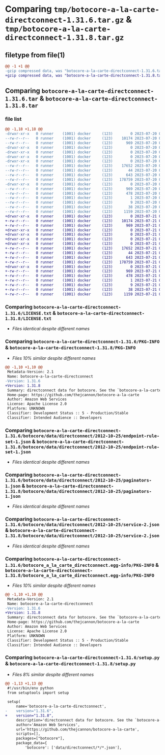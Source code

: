# Comparing `tmp/botocore-a-la-carte-directconnect-1.31.6.tar.gz` & `tmp/botocore-a-la-carte-directconnect-1.31.8.tar.gz`

## filetype from file(1)

```diff
@@ -1 +1 @@
-gzip compressed data, was "botocore-a-la-carte-directconnect-1.31.6.tar", last modified: Thu Jul 20 01:20:14 2023, max compression
+gzip compressed data, was "botocore-a-la-carte-directconnect-1.31.8.tar", last modified: Fri Jul 21 01:21:23 2023, max compression
```

## Comparing `botocore-a-la-carte-directconnect-1.31.6.tar` & `botocore-a-la-carte-directconnect-1.31.8.tar`

### file list

```diff
@@ -1,18 +1,18 @@
-drwxr-xr-x   0 runner    (1001) docker     (123)        0 2023-07-20 01:20:14.654633 botocore-a-la-carte-directconnect-1.31.6/
--rw-r--r--   0 runner    (1001) docker     (123)    10174 2023-07-20 01:20:14.000000 botocore-a-la-carte-directconnect-1.31.6/LICENSE.txt
--rw-r--r--   0 runner    (1001) docker     (123)      969 2023-07-20 01:20:14.654633 botocore-a-la-carte-directconnect-1.31.6/PKG-INFO
-drwxr-xr-x   0 runner    (1001) docker     (123)        0 2023-07-20 01:20:14.654633 botocore-a-la-carte-directconnect-1.31.6/botocore/
-drwxr-xr-x   0 runner    (1001) docker     (123)        0 2023-07-20 01:20:14.654633 botocore-a-la-carte-directconnect-1.31.6/botocore/data/
-drwxr-xr-x   0 runner    (1001) docker     (123)        0 2023-07-20 01:20:14.654633 botocore-a-la-carte-directconnect-1.31.6/botocore/data/directconnect/
-drwxr-xr-x   0 runner    (1001) docker     (123)        0 2023-07-20 01:20:14.654633 botocore-a-la-carte-directconnect-1.31.6/botocore/data/directconnect/2012-10-25/
--rw-r--r--   0 runner    (1001) docker     (123)    17652 2023-07-20 01:19:55.000000 botocore-a-la-carte-directconnect-1.31.6/botocore/data/directconnect/2012-10-25/endpoint-rule-set-1.json
--rw-r--r--   0 runner    (1001) docker     (123)       44 2023-07-20 01:19:55.000000 botocore-a-la-carte-directconnect-1.31.6/botocore/data/directconnect/2012-10-25/examples-1.json
--rw-r--r--   0 runner    (1001) docker     (123)      643 2023-07-20 01:19:55.000000 botocore-a-la-carte-directconnect-1.31.6/botocore/data/directconnect/2012-10-25/paginators-1.json
--rw-r--r--   0 runner    (1001) docker     (123)   178759 2023-07-20 01:19:55.000000 botocore-a-la-carte-directconnect-1.31.6/botocore/data/directconnect/2012-10-25/service-2.json
-drwxr-xr-x   0 runner    (1001) docker     (123)        0 2023-07-20 01:20:14.654633 botocore-a-la-carte-directconnect-1.31.6/botocore_a_la_carte_directconnect.egg-info/
--rw-r--r--   0 runner    (1001) docker     (123)      969 2023-07-20 01:20:14.000000 botocore-a-la-carte-directconnect-1.31.6/botocore_a_la_carte_directconnect.egg-info/PKG-INFO
--rw-r--r--   0 runner    (1001) docker     (123)      478 2023-07-20 01:20:14.000000 botocore-a-la-carte-directconnect-1.31.6/botocore_a_la_carte_directconnect.egg-info/SOURCES.txt
--rw-r--r--   0 runner    (1001) docker     (123)        1 2023-07-20 01:20:14.000000 botocore-a-la-carte-directconnect-1.31.6/botocore_a_la_carte_directconnect.egg-info/dependency_links.txt
--rw-r--r--   0 runner    (1001) docker     (123)        9 2023-07-20 01:20:14.000000 botocore-a-la-carte-directconnect-1.31.6/botocore_a_la_carte_directconnect.egg-info/top_level.txt
--rw-r--r--   0 runner    (1001) docker     (123)       38 2023-07-20 01:20:14.654633 botocore-a-la-carte-directconnect-1.31.6/setup.cfg
--rw-r--r--   0 runner    (1001) docker     (123)     1159 2023-07-20 01:20:14.000000 botocore-a-la-carte-directconnect-1.31.6/setup.py
+drwxr-xr-x   0 runner    (1001) docker     (123)        0 2023-07-21 01:21:23.474969 botocore-a-la-carte-directconnect-1.31.8/
+-rw-r--r--   0 runner    (1001) docker     (123)    10174 2023-07-21 01:21:23.000000 botocore-a-la-carte-directconnect-1.31.8/LICENSE.txt
+-rw-r--r--   0 runner    (1001) docker     (123)      969 2023-07-21 01:21:23.474969 botocore-a-la-carte-directconnect-1.31.8/PKG-INFO
+drwxr-xr-x   0 runner    (1001) docker     (123)        0 2023-07-21 01:21:23.470969 botocore-a-la-carte-directconnect-1.31.8/botocore/
+drwxr-xr-x   0 runner    (1001) docker     (123)        0 2023-07-21 01:21:23.470969 botocore-a-la-carte-directconnect-1.31.8/botocore/data/
+drwxr-xr-x   0 runner    (1001) docker     (123)        0 2023-07-21 01:21:23.470969 botocore-a-la-carte-directconnect-1.31.8/botocore/data/directconnect/
+drwxr-xr-x   0 runner    (1001) docker     (123)        0 2023-07-21 01:21:23.470969 botocore-a-la-carte-directconnect-1.31.8/botocore/data/directconnect/2012-10-25/
+-rw-r--r--   0 runner    (1001) docker     (123)    17652 2023-07-21 01:21:06.000000 botocore-a-la-carte-directconnect-1.31.8/botocore/data/directconnect/2012-10-25/endpoint-rule-set-1.json
+-rw-r--r--   0 runner    (1001) docker     (123)       44 2023-07-21 01:21:06.000000 botocore-a-la-carte-directconnect-1.31.8/botocore/data/directconnect/2012-10-25/examples-1.json
+-rw-r--r--   0 runner    (1001) docker     (123)      643 2023-07-21 01:21:06.000000 botocore-a-la-carte-directconnect-1.31.8/botocore/data/directconnect/2012-10-25/paginators-1.json
+-rw-r--r--   0 runner    (1001) docker     (123)   178759 2023-07-21 01:21:06.000000 botocore-a-la-carte-directconnect-1.31.8/botocore/data/directconnect/2012-10-25/service-2.json
+drwxr-xr-x   0 runner    (1001) docker     (123)        0 2023-07-21 01:21:23.474969 botocore-a-la-carte-directconnect-1.31.8/botocore_a_la_carte_directconnect.egg-info/
+-rw-r--r--   0 runner    (1001) docker     (123)      969 2023-07-21 01:21:23.000000 botocore-a-la-carte-directconnect-1.31.8/botocore_a_la_carte_directconnect.egg-info/PKG-INFO
+-rw-r--r--   0 runner    (1001) docker     (123)      478 2023-07-21 01:21:23.000000 botocore-a-la-carte-directconnect-1.31.8/botocore_a_la_carte_directconnect.egg-info/SOURCES.txt
+-rw-r--r--   0 runner    (1001) docker     (123)        1 2023-07-21 01:21:23.000000 botocore-a-la-carte-directconnect-1.31.8/botocore_a_la_carte_directconnect.egg-info/dependency_links.txt
+-rw-r--r--   0 runner    (1001) docker     (123)        9 2023-07-21 01:21:23.000000 botocore-a-la-carte-directconnect-1.31.8/botocore_a_la_carte_directconnect.egg-info/top_level.txt
+-rw-r--r--   0 runner    (1001) docker     (123)       38 2023-07-21 01:21:23.474969 botocore-a-la-carte-directconnect-1.31.8/setup.cfg
+-rw-r--r--   0 runner    (1001) docker     (123)     1159 2023-07-21 01:21:23.000000 botocore-a-la-carte-directconnect-1.31.8/setup.py
```

### Comparing `botocore-a-la-carte-directconnect-1.31.6/LICENSE.txt` & `botocore-a-la-carte-directconnect-1.31.8/LICENSE.txt`

 * *Files identical despite different names*

### Comparing `botocore-a-la-carte-directconnect-1.31.6/PKG-INFO` & `botocore-a-la-carte-directconnect-1.31.8/PKG-INFO`

 * *Files 10% similar despite different names*

```diff
@@ -1,10 +1,10 @@
 Metadata-Version: 2.1
 Name: botocore-a-la-carte-directconnect
-Version: 1.31.6
+Version: 1.31.8
 Summary: directconnect data for botocore. See the `botocore-a-la-carte` package for more info.
 Home-page: https://github.com/thejcannon/botocore-a-la-carte
 Author: Amazon Web Services
 License: Apache License 2.0
 Platform: UNKNOWN
 Classifier: Development Status :: 5 - Production/Stable
 Classifier: Intended Audience :: Developers
```

### Comparing `botocore-a-la-carte-directconnect-1.31.6/botocore/data/directconnect/2012-10-25/endpoint-rule-set-1.json` & `botocore-a-la-carte-directconnect-1.31.8/botocore/data/directconnect/2012-10-25/endpoint-rule-set-1.json`

 * *Files identical despite different names*

### Comparing `botocore-a-la-carte-directconnect-1.31.6/botocore/data/directconnect/2012-10-25/paginators-1.json` & `botocore-a-la-carte-directconnect-1.31.8/botocore/data/directconnect/2012-10-25/paginators-1.json`

 * *Files identical despite different names*

### Comparing `botocore-a-la-carte-directconnect-1.31.6/botocore/data/directconnect/2012-10-25/service-2.json` & `botocore-a-la-carte-directconnect-1.31.8/botocore/data/directconnect/2012-10-25/service-2.json`

 * *Files identical despite different names*

### Comparing `botocore-a-la-carte-directconnect-1.31.6/botocore_a_la_carte_directconnect.egg-info/PKG-INFO` & `botocore-a-la-carte-directconnect-1.31.8/botocore_a_la_carte_directconnect.egg-info/PKG-INFO`

 * *Files 10% similar despite different names*

```diff
@@ -1,10 +1,10 @@
 Metadata-Version: 2.1
 Name: botocore-a-la-carte-directconnect
-Version: 1.31.6
+Version: 1.31.8
 Summary: directconnect data for botocore. See the `botocore-a-la-carte` package for more info.
 Home-page: https://github.com/thejcannon/botocore-a-la-carte
 Author: Amazon Web Services
 License: Apache License 2.0
 Platform: UNKNOWN
 Classifier: Development Status :: 5 - Production/Stable
 Classifier: Intended Audience :: Developers
```

### Comparing `botocore-a-la-carte-directconnect-1.31.6/setup.py` & `botocore-a-la-carte-directconnect-1.31.8/setup.py`

 * *Files 8% similar despite different names*

```diff
@@ -1,13 +1,13 @@
 #!/usr/bin/env python
 from setuptools import setup
 
 setup(
     name='botocore-a-la-carte-directconnect',
-    version="1.31.6",
+    version="1.31.8",
     description='directconnect data for botocore. See the `botocore-a-la-carte` package for more info.',
     author='Amazon Web Services',
     url='https://github.com/thejcannon/botocore-a-la-carte',
     scripts=[],
     packages=["botocore"],
     package_data={
         'botocore': ['data/directconnect/*/*.json'],
```

